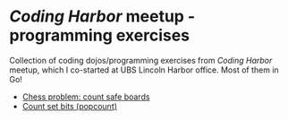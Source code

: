 # _Coding Harbor_ meetup - programming exercises

Collection of coding dojos/programming exercises from _Coding Harbor_ meetup, which I co-started at UBS Lincoln Harbor office. Most of them in Go!

- [Chess problem: count safe boards](chess)
- [Count set bits (popcount)](popcount)
